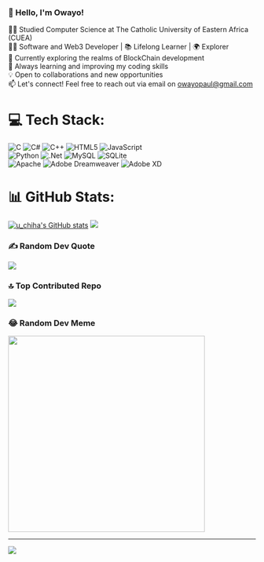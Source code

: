 
### 👋 Hello, I'm Owayo!

👨‍🎓 Studied Computer Science at The Catholic University of Eastern Africa (CUEA)</br>
🧑‍💻 Software and Web3 Developer | 📚 Lifelong Learner | 🌍 Explorer</br>
🔭 Currently exploring the realms of BlockChain development</br>
🌱 Always learning and improving my coding skills</br>
💡 Open to collaborations and new opportunities</br>
📫 Let's connect! Feel free to reach out via email on owayopaul@gmail.com

# 💻 Tech Stack:
![C](https://img.shields.io/badge/c-%2300599C.svg?style=plastic&logo=c&logoColor=white) ![C#](https://img.shields.io/badge/c%23-%23239120.svg?style=plastic&logo=csharp&logoColor=white) ![C++](https://img.shields.io/badge/c++-%2300599C.svg?style=plastic&logo=c%2B%2B&logoColor=white) ![HTML5](https://img.shields.io/badge/html5-%23E34F26.svg?style=plastic&logo=html5&logoColor=white) ![JavaScript](https://img.shields.io/badge/javascript-%23323330.svg?style=plastic&logo=javascript&logoColor=%23F7DF1E) </br>![Python](https://img.shields.io/badge/python-3670A0?style=plastic&logo=python&logoColor=ffdd54) ![.Net](https://img.shields.io/badge/.NET-5C2D91?style=plastic&logo=.net&logoColor=white) ![MySQL](https://img.shields.io/badge/mysql-%2300000f.svg?style=plastic&logo=mysql&logoColor=white) ![SQLite](https://img.shields.io/badge/sqlite-%2307405e.svg?style=plastic&logo=sqlite&logoColor=white)</br> ![Apache](https://img.shields.io/badge/apache-%23D42029.svg?style=plastic&logo=apache&logoColor=white) ![Adobe Dreamweaver](https://img.shields.io/badge/Adobe%20Dreamweaver-FF61F6.svg?style=plastic&logo=Adobe%20Dreamweaver&logoColor=white) ![Adobe XD](https://img.shields.io/badge/Adobe%20XD-470137?style=plastic&logo=Adobe%20XD&logoColor=#FF61F6)

<!-- Github Stats-->
# 📊 GitHub Stats:
[![u_chiha's GitHub stats](https://github-readme-stats.vercel.app/api?username=owayo-cloud&show_icons=true&theme=transparent)](https://github.com/owayo-cloud/github-readme-stats) ![](https://github-readme-streak-stats.herokuapp.com/?user=owayo-cloud&theme=dark&hide_border=false)<br/>

### ✍️ Random Dev Quote
![](https://quotes-github-readme.vercel.app/api?type=horizontal&theme=radical)

### 🔝 Top Contributed Repo
![](https://github-contributor-stats.vercel.app/api?username=owayo-cloud&limit=5&theme=dark&combine_all_yearly_contributions=true)

### 😂 Random Dev Meme
<img src='https://randommeme-five.vercel.app/' style="height: 400px;"/>

---
[![](https://visitcount.itsvg.in/api?id=owayo-cloud&icon=5&color=1)](https://visitcount.itsvg.in)

<!-- Proudly created with GPRM ( https://gprm.itsvg.in ) -->
